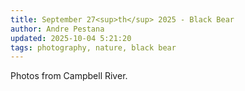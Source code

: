 ```yaml
---
title: September 27<sup>th</sup> 2025 - Black Bear
author: Andre Pestana
updated: 2025-10-04 5:21:20
tags: photography, nature, black bear
---
```


<!-- excerpt -->

Photos from Campbell River.

<!-- excerpt -->

<FolderGallery dir="/sections/photography/posts/2025-09-27" sort="name-asc" />
